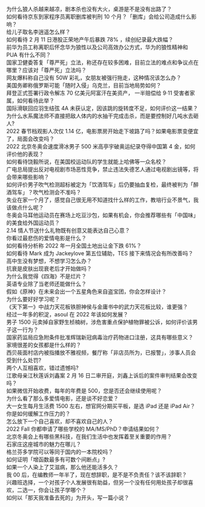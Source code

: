 为什么狼人杀越来越凉，剧本杀也没有大火，桌游是不是没有出路了？  
如何看待京东到家程序员离职删库被判刑 10 个月？「删库」会给公司造成什么影响？  
给儿子取名李逍遥怎么样？  
如何看待 2 月 11 日港股正荣地产午后暴跌 78% ，续创纪录最大跌幅？  
前华为员工称离职后怀念华为狼性以及公司高效办公方式，华为的狼性精神和 PUA 有什么不同？  
国家卫健委答复「尊严死」立法，称还存在较多困难，目前立法的难点和争议点在哪里？应该对「尊严死」立法吗？  
网友爆料称自己没有 50W 彩礼，女朋友被强行拖走，这种情况该怎么办？  
美国务卿称俄罗斯可能「随时入侵」乌克兰，目前当地局势如何？  
拜登正式签署行政令解冻 70 亿美元阿富汗在美资产， 一半赔偿给 9·11 受害者家属，如何看待此举？  
国际滑联回应羽生结弦 4A 未获认定，因该跳的旋转度不足，如何评价这一结果？  
为什么水系魔法师不直接把敌人体内的水抽干完成击杀，而是要控制好几吨水去砸人?  
2022 春节档观影人次仅 1.14 亿，电影票房开始走下坡路了吗？如果电影票变便宜了，局面会改变吗？  
2022 北京冬奥会速度滑冰男子 500 米高亭宇破奥运纪录夺得中国第 4 金，如何评价他的表现？  
如何看待饶毅所说，在美国校运动队的学生就能上哈佛等一众名校？  
广电总局提出反对电视剧市场恶性竞争，禁止违法失德艺人通过电视剧出镜等，将会带来哪些影响？  
如何评价男子吹气检测超标被定为「饮酒驾车」后仍要抽血复检，最终被判为「醉酒驾车」？吹气检测会不准吗？  
失业在家一个月了，感觉自己很无用不知道找什么样的工作，教培行业不景气，我该做点什么呢？  
冬奥会马耳他运动员在赛场上吃豆沙包，如果有机会，你会推荐哪些有「中国味」的美食给外国运动员？  
2.14 情人节送什么礼物既有创意又能表达自己心意？  
你看过最悲伤的爱情电影是什么？  
如何看待分析称 2022 年一月全国土地出让金下跌 61%？  
如何看待 Mark 成为 Jackeylove 第五位辅助，TES 接下来情况会有所改善吗？  
高中生没有梦想，不想学习怎么办？  
抗衰是皮肤出现衰老后才开始做吗？  
为什么我觉得《四海》不是烂片？  
英语专业除了当老师还能做什么？  
假如《原神》在未来会出一个五星角色来自盗宝团，你会怎样设计？  
为什么要好好学习呢？  
《天下第一》中战力天花板铁胆神侯与金庸书中的武力天花板比较，谁更强？  
经过一年多的积淀，asoul 在 2022 年该如何发展？  
男子 1500 元卖掉自家野生桢楠树，涉危害重点保护植物罪被公诉，如何评价该男子这一行为？  
国家药监局应急附条件批准辉瑞新冠病毒治疗药物进口注册，这具有哪些意义？  
家境很差的女孩都是什么样的？  
西贝莜面村店内被指播放不雅视频，餐厅称「非店员所为，已报警」，涉事人员会受到什么处罚?  
两个人互相喜欢，错过遗憾吗?  
江歌母亲江秋莲诉刘鑫案 2 月 16 日二审开庭，刘鑫上诉后的案件审判结果会改变吗？  
如果微信开始收费，每年的年费是 500，您是否还会继续使用呢？  
为什么看了那么多爱情电影，还是谈不好恋爱？  
大一女生每月生活费 1500 左右，想官网分期买平板，是选 iPad 还是 iPad Air？  
你是如何缓解工作压力的？  
怎么放下一个自己喜欢，却不喜欢自己的人？  
2022 Fall 你都申请了哪些学校的 MA/MS/PhD？申请结果如何？  
北京冬奥会上有哪些黑科技，在我们生活中也发挥着至关重要的作用？  
石家庄这座城市的魅力在哪儿？  
格兰芬多学院可以等同于国内的一本院校吗？  
如何证明「增函数最多有可数个间断点」?  
如果一个人染上了艾滋病，那么他还能活多久？  
我 00 后，在编教师一年半了，现在想辞职，是不是不负责任？该不该辞职？  
兴趣班选择，一个对孩子个人发展很有助益，但另一个没有任何用处孩子却很喜欢，二选一，你会让孩子学哪个？  
如何以「那天我准备去死的」为开头，写一篇小说？  
